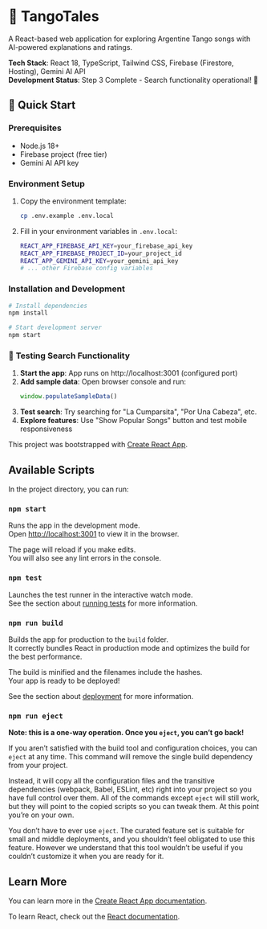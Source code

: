 # 🎵 TangoTales

A React-based web application for exploring Argentine Tango songs with AI-powered explanations and ratings.

**Tech Stack**: React 18, TypeScript, Tailwind CSS, Firebase (Firestore, Hosting), Gemini AI API  
**Development Status**: Step 3 Complete - Search functionality operational! 🎵

## 🚀 Quick Start

### Prerequisites
- Node.js 18+
- Firebase project (free tier)
- Gemini AI API key

### Environment Setup

1. Copy the environment template:
   ```bash
   cp .env.example .env.local
   ```

2. Fill in your environment variables in `.env.local`:
   ```bash
   REACT_APP_FIREBASE_API_KEY=your_firebase_api_key
   REACT_APP_FIREBASE_PROJECT_ID=your_project_id
   REACT_APP_GEMINI_API_KEY=your_gemini_api_key
   # ... other Firebase config variables
   ```

### Installation and Development

```bash
# Install dependencies
npm install

# Start development server
npm start
```

### 🧪 **Testing Search Functionality**

1. **Start the app**: App runs on http://localhost:3001 (configured port)
2. **Add sample data**: Open browser console and run:
   ```javascript
   window.populateSampleData()
   ```
3. **Test search**: Try searching for "La Cumparsita", "Por Una Cabeza", etc.
4. **Explore features**: Use "Show Popular Songs" button and test mobile responsiveness

This project was bootstrapped with [Create React App](https://github.com/facebook/create-react-app).

## Available Scripts

In the project directory, you can run:

### `npm start`

Runs the app in the development mode.\
Open [http://localhost:3001](http://localhost:3001) to view it in the browser.

The page will reload if you make edits.\
You will also see any lint errors in the console.

### `npm test`

Launches the test runner in the interactive watch mode.\
See the section about [running tests](https://facebook.github.io/create-react-app/docs/running-tests) for more information.

### `npm run build`

Builds the app for production to the `build` folder.\
It correctly bundles React in production mode and optimizes the build for the best performance.

The build is minified and the filenames include the hashes.\
Your app is ready to be deployed!

See the section about [deployment](https://facebook.github.io/create-react-app/docs/deployment) for more information.

### `npm run eject`

**Note: this is a one-way operation. Once you `eject`, you can’t go back!**

If you aren’t satisfied with the build tool and configuration choices, you can `eject` at any time. This command will remove the single build dependency from your project.

Instead, it will copy all the configuration files and the transitive dependencies (webpack, Babel, ESLint, etc) right into your project so you have full control over them. All of the commands except `eject` will still work, but they will point to the copied scripts so you can tweak them. At this point you’re on your own.

You don’t have to ever use `eject`. The curated feature set is suitable for small and middle deployments, and you shouldn’t feel obligated to use this feature. However we understand that this tool wouldn’t be useful if you couldn’t customize it when you are ready for it.

## Learn More

You can learn more in the [Create React App documentation](https://facebook.github.io/create-react-app/docs/getting-started).

To learn React, check out the [React documentation](https://reactjs.org/).
